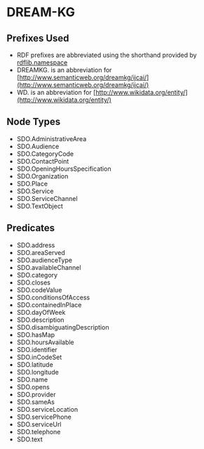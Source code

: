 # DREAM-KG

## Prefixes Used

- RDF prefixes are abbreviated using the shorthand provided by [rdflib.namespace](https://rdflib.readthedocs.io/en/stable/apidocs/rdflib.namespace.html) 
- DREAMKG. is an abbreviation for [http://www.semanticweb.org/dreamkg/ijcai/](http://www.semanticweb.org/dreamkg/ijcai/) 
- WD. is an abbreviation for [http://www.wikidata.org/entity/](http://www.wikidata.org/entity/)

## Node Types

- SDO.AdministrativeArea
- SDO.Audience
- SDO.CategoryCode
- SDO.ContactPoint
- SDO.OpeningHoursSpecification
- SDO.Organization
- SDO.Place
- SDO.Service
- SDO.ServiceChannel
- SDO.TextObject

## Predicates

- SDO.address
- SDO.areaServed
- SDO.audienceType
- SDO.availableChannel
- SDO.category
- SDO.closes
- SDO.codeValue
- SDO.conditionsOfAccess
- SDO.containedInPlace 
- SDO.dayOfWeek
- SDO.description
- SDO.disambiguatingDescription
- SDO.hasMap
- SDO.hoursAvailable
- SDO.identifier
- SDO.inCodeSet
- SDO.latitude
- SDO.longitude
- SDO.name
- SDO.opens
- SDO.provider
- SDO.sameAs
- SDO.serviceLocation
- SDO.servicePhone 
- SDO.serviceUrl
- SDO.telephone
- SDO.text
